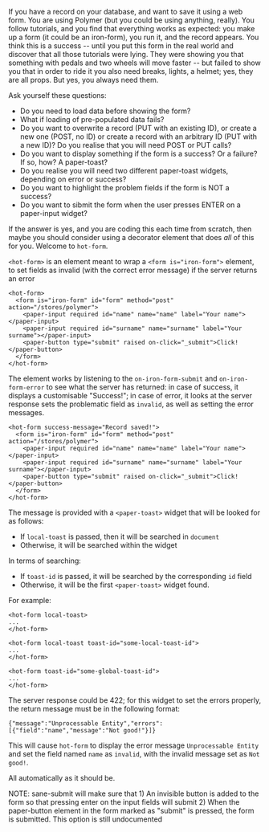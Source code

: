
If you have a record on your database, and want to save it using a web form. You are using Polymer (but you could be using anything, really). You follow tutorials, and you find that everything works as expected: you make up a form (it could be an iron-form), you run it, and the record appears. You think this is a success -- until you put this form in the real world and discover that all those tutorials were lying. They were showing you that something with pedals and two wheels will move faster -- but failed to show you that in order to ride it you also need breaks, lights, a helmet; yes, they are all props. But yes, you always need them.

Ask yourself these questions:

* Do you need to load data before showing the form?
* What if loading of pre-populated data fails?
* Do you want to overwrite a record (PUT with an existing ID), or create a new one (POST, no ID) or create a record with an arbitrary ID (PUT with a new ID)? Do you realise that you will need POST or PUT calls?
* Do you want to display something if the form is a success? Or a failure? If so, how? A paper-toast?
* Do you realise you will need two different paper-toast widgets, depending on error or success?
* Do you want to highlight the problem fields if the form is NOT a success?
* Do you want to sibmit the form when the user presses ENTER on a paper-input widget?

If the answer is yes, and you are coding this each time from scratch, then maybe you should consider using a decorator element that does _all_ of this for you. Welcome to `hot-form`.

`<hot-form>` is an element meant to wrap a `<form is="iron-form">`
element, to set fields as invalid (with the correct error message) if the server
returns an error

    <hot-form>
      <form is="iron-form" id="form" method="post" action="/stores/polymer">
        <paper-input required id="name" name="name" label="Your name"></paper-input>
        <paper-input required id="surname" name="surname" label="Your surname"></paper-input>
        <paper-button type="submit" raised on-click="_submit">Click!</paper-button>
      </form>
    </hot-form>

The element works by listening to the `on-iron-form-submit` and `on-iron-form-error`
to see what the server has returned: in case of success, it displays a
customisable "Success!"; in case of error, it looks at the server response sets
the problematic field as `invalid`, as well as setting the error messages.

    <hot-form success-message="Record saved!">
      <form is="iron-form" id="form" method="post" action="/stores/polymer">
        <paper-input required id="name" name="name" label="Your name"></paper-input>
        <paper-input required id="surname" name="surname" label="Your surname"></paper-input>
        <paper-button type="submit" raised on-click="_submit">Click!</paper-button>
      </form>
    </hot-form>

The message is provided with a `<paper-toast>` widget that will be looked for
as follows:

 - If `local-toast` is passed, then it will be searched in `document`
 - Otherwise, it will be searched within the widget

In terms of searching:

 - If `toast-id` is passed, it will be searched by the corresponding `id` field
 - Otherwise, it will be the first `<paper-toast>` widget found.

For example:

    <hot-form local-toast>
    ...
    </hot-form>

    <hot-form local-toast toast-id="some-local-toast-id">
    ...
    </hot-form>

    <hot-form toast-id="some-global-toast-id">
    ...
    </hot-form>

The server response could be 422; for this widget to set the errors properly,
the return message must be in the following format:

    {"message":"Unprocessable Entity","errors":[{"field":"name","message":"Not good!"}]}

This will cause `hot-form` to display the error message `Unprocessable Entity`
and set the field named `name` as `invalid`, with the invalid message set as
`Not good!`.

All automatically as it should be.

NOTE: sane-submit will make sure that 1) An invisible button is added to the form
so that pressing enter on the input fields will submit 2) When the paper-button
element in the form marked as "submit" is pressed, the form is submitted.
This option is still undocumented

